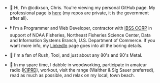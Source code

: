 - :wave: Hi, I’m @cdixson, Chris. You're viewing my personal GitHub page. My professional page is [here](https://github.com/cdixson1) (my repos are private, it is the government after all).

- :business_suit_levitating: I’m a Programmer and Web Developer, contractor with [IBSS CORP](https://www.ibsscorp.com/) in support of NOAA Fisheries, Northeast Fisheries Science Center, Data and Information Systems Branch,  U.S. Department of Commerce. If you want more info, my [LinkedIn](https://www.linkedin.com/in/cdixson/) page goes into all the boring details.

- :guitar: I'm a fan of Rush, Tool, and just about any 80's and 90's Metal.

- :toolbox: In my spare time, I dabble in woodworking, participate in amateur radio ([K1PRD](https://www.qrz.com/db/K1PRD)), workout, visit the range (Walther & Sig Sauer preferred), read as much as possible, and relax on my local, town beach.


<!---
CDixson1/CDixson1 is a ✨ special ✨ repository because its `README.md` (this file) appears on your GitHub profile.
You can click the Preview link to take a look at your changes.
--->
